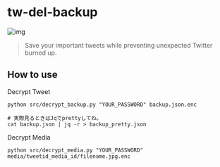 # tw-del-backup

![img](https://i.imgur.com/BDhkLK8.jpg)

> Save your important tweets while preventing unexpected Twitter burned up.

## How to use

Decrypt Tweet
```
python src/decrypt_backup.py "YOUR_PASSWORD" backup.json.enc

# 実際見るときはJqでprettyしてね。
cat backup.json | jq -r > backup_pretty.json
```

Decrypt Media
```
python src/decrypt_media.py "YOUR_PASSWORD" media/tweetid_media_id/filename.jpg.enc
```